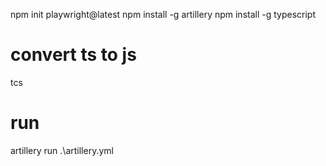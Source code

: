 npm init playwright@latest
npm install -g artillery
npm install -g typescript 

# convert ts to js
tcs

# run 
artillery run .\artillery.yml